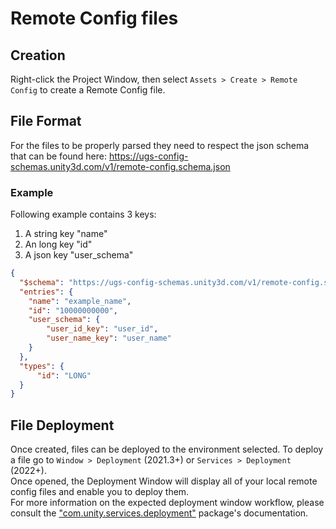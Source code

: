 # Remote Config files

## Creation
Right-click the Project Window, then select `Assets > Create > Remote Config` to create a Remote Config file.

## File Format
For the files to be properly parsed they need to respect the json schema that can be found here: https://ugs-config-schemas.unity3d.com/v1/remote-config.schema.json

### Example
Following example contains 3 keys:
1. A string key "name"
2. An long key "id"
3. A json key "user_schema"

```json
{
  "$schema": "https://ugs-config-schemas.unity3d.com/v1/remote-config.schema.json",
  "entries": {
    "name": "example_name",
    "id": "10000000000",
    "user_schema": {
        "user_id_key": "user_id",
        "user_name_key": "user_name"
    }
  },
  "types": {
      "id": "LONG"
  }
}
```

## File Deployment
Once created, files can be deployed to the environment selected. To deploy a file go to `Window > Deployment` (2021.3+) or `Services > Deployment` (2022+).  
Once opened, the Deployment Window will display all of your local remote config files and enable you to deploy them.  
For more information on the expected deployment window workflow, please consult the ["com.unity.services.deployment"](https://docs.unity3d.com/Packages/com.unity.services.deployment@latest) package's documentation.

